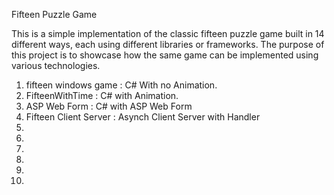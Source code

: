 Fifteen Puzzle Game

This is a simple implementation of the classic fifteen puzzle game built in 14 different ways, each using different libraries or frameworks. The purpose of this project is to showcase how the same game can be implemented using various technologies.

1) fifteen windows game : C# With no Animation.
2) FifteenWithTime : C# with Animation.
3) ASP Web Form : C# with ASP Web Form
4) Fifteen Client Server : Asynch Client Server with Handler
5) 
6) 
7) 
8) 
9) 
10) 

